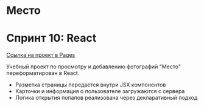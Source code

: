 # Место

# Спринт 10: React

[Ссылка на проект в Pages](https://space-boss.github.io/mesto/)

Учебный проект по просмотру и добавлению фотографий "Место" переформатирован в React. 

* Разметка страницы передается внутри JSX компонентов
* Карточки и информация о пользователе загружаются с сервера
* Логика открытия попапов реализована через декларативный подход

